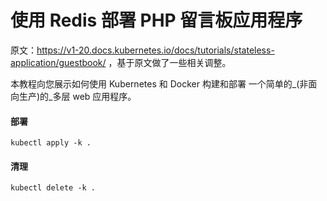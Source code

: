 # 使用 Redis 部署 PHP 留言板应用程序

原文：https://v1-20.docs.kubernetes.io/docs/tutorials/stateless-application/guestbook/ ，基于原文做了一些相关调整。

本教程向您展示如何使用 Kubernetes 和 Docker 构建和部署 一个简单的_(非面向生产)的_多层 web 应用程序。

#### 部署

```shell
kubectl apply -k .
```

#### 清理

```shell
kubectl delete -k .
```

